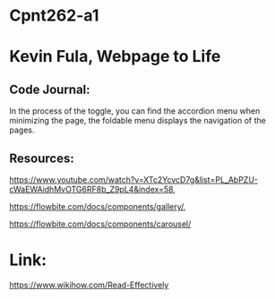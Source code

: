 # Cpnt262-a1

# Kevin Fula, Webpage to Life

## Code Journal:

In the process of the toggle, you can find the accordion menu when minimizing the page, the foldable menu displays the navigation of the pages. 

## Resources: 
https://www.youtube.com/watch?v=XTc2YcvcD7g&list=PL_AbPZU-cWaEWAidhMvOTG6RF8b_Z9pL4&index=58, 


https://flowbite.com/docs/components/gallery/,


https://flowbite.com/docs/components/carousel/

# Link:
https://www.wikihow.com/Read-Effectively